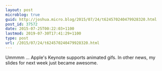 ```yaml
---
layout: post
microblog: true
guid: http://joshua.micro.blog/2015/07/24/t624570240479928320.html
post_id: 37572
date: 2015-07-25T00:22:03+1100
lastmod: 2019-07-30T17:41:29+1100
type: post
url: /2015/07/24/t624570240479928320.html
---
```

Ummmm ... Apple's Keynote supports animated gifs. In other news, my slides for next week just became awesome.

